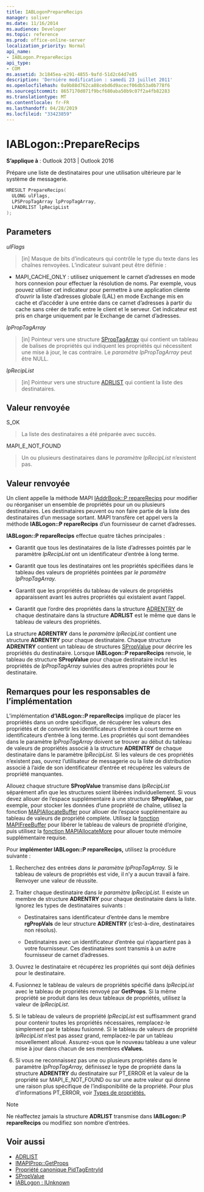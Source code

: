 ```yaml
---
title: IABLogonPrepareRecips
manager: soliver
ms.date: 11/16/2014
ms.audience: Developer
ms.topic: reference
ms.prod: office-online-server
localization_priority: Normal
api_name:
- IABLogon.PrepareRecips
api_type:
- COM
ms.assetid: 3c1845ea-e291-4855-9afd-51d2c64d7e85
description: 'Derniére modification : samedi 23 juillet 2011'
ms.openlocfilehash: 0a9b88d762ca88cebd6d9acecf06db53a0b778f6
ms.sourcegitcommit: 8657170d071f9bcf680aba50b9c07f2a4fb82283
ms.translationtype: MT
ms.contentlocale: fr-FR
ms.lasthandoff: 04/28/2019
ms.locfileid: "33423859"
---
```

# <a name="iablogonpreparerecips"></a>IABLogon::PrepareRecips

**S’applique à** : Outlook 2013 | Outlook 2016 
  
Prépare une liste de destinataires pour une utilisation ultérieure par le système de messagerie.
  
```cpp
HRESULT PrepareRecips(
  ULONG ulFlags,
  LPSPropTagArray lpPropTagArray,
  LPADRLIST lpRecipList
);
```

## <a name="parameters"></a>Parameters

_ulFlags_
  
> [in] Masque de bits d’indicateurs qui contrôle le type du texte dans les chaînes renvoyées. L’indicateur suivant peut être définie :
    
  - MAPI_CACHE_ONLY : utilisez uniquement le carnet d’adresses en mode hors connexion pour effectuer la résolution de noms. Par exemple, vous pouvez utiliser cet indicateur pour permettre à une application cliente d’ouvrir la liste d’adresses globale (LAL) en mode Exchange mis en cache et d’accéder à une entrée dans ce carnet d’adresses à partir du cache sans créer de trafic entre le client et le serveur. Cet indicateur est pris en charge uniquement par le Exchange de carnet d’adresses.
    
_lpPropTagArray_
  
> [in] Pointeur vers une structure [SPropTagArray](sproptagarray.md) qui contient un tableau de balises de propriétés qui indiquent les propriétés qui nécessitent une mise à jour, le cas contraire. Le  _paramètre lpPropTagArray_ peut être NULL. 
    
_lpRecipList_
  
> [in] Pointeur vers une structure [ADRLIST](adrlist.md) qui contient la liste des destinataires. 
    
## <a name="return-value"></a>Valeur renvoyée

S_OK 
  
> La liste des destinataires a été préparée avec succès.
    
MAPI_E_NOT_FOUND 
  
> Un ou plusieurs destinataires dans le  _paramètre lpRecipList_ n’existent pas. 
    
## <a name="return-value"></a>Valeur renvoyée

Un client appelle la méthode MAPI [IAddrBook::P repareRecips](iaddrbook-preparerecips.md) pour modifier ou réorganiser un ensemble de propriétés pour un ou plusieurs destinataires. Les destinataires peuvent ou non faire partie de la liste des destinataires d’un message sortant. MAPI transfère cet appel vers la méthode **IABLogon::P repareRecips** d’un fournisseur de carnet d’adresses. 
  
**IABLogon::P repareRecips** effectue quatre tâches principales : 
  
- Garantit que tous les destinataires de la liste d’adresses pointés par le paramètre  _lpRecipList_ ont un identificateur d’entrée à long terme. 
    
- Garantit que tous les destinataires ont les propriétés spécifiées dans le tableau des valeurs de propriétés pointées par _le paramètre lpPropTagArray._ 
    
- Garantit que les propriétés du tableau de valeurs de propriétés apparaissent avant les autres propriétés qui existaient avant l’appel.
    
- Garantit que l’ordre des propriétés dans la structure [ADRENTRY](adrentry.md) de chaque destinataire dans la structure **ADRLIST** est le même que dans le tableau de valeurs des propriétés. 
    
La structure **ADRENTRY** dans le  _paramètre lpRecipList_ contient une structure **ADRENTRY** pour chaque destinataire. Chaque structure **ADRENTRY** contient un tableau de structures [SPropValue](spropvalue.md) pour décrire les propriétés du destinataire. Lorsque **IABLogon::P repareRecips** renvoie, le tableau de structure **SPropValue** pour chaque destinataire inclut les propriétés de  _lpPropTagArray_ suivies des autres propriétés pour le destinataire. 
  
## <a name="notes-to-implementers"></a>Remarques pour les responsables de l’implémentation

L’implémentation **d’IABLogon::P repareRecips** implique de placer les propriétés dans un ordre spécifique, de récupérer les valeurs des propriétés et de convertir les identificateurs d’entrée à court terme en identificateurs d’entrée à long terme. Les propriétés qui sont demandées dans le paramètre _lpPropTagArray_ doivent se trouver au début du tableau de valeurs de propriétés associé à la structure **ADRENTRY** de chaque destinataire dans le paramètre _lpRecipList._ Si les valeurs de ces propriétés n’existent pas, ouvrez l’utilisateur de messagerie ou la liste de distribution associé à l’aide de son identificateur d’entrée et récupérez les valeurs de propriété manquantes. 
  
Allouez chaque structure **SPropValue** transmise dans  _lpRecipList_ séparément afin que les structures soient libérées individuellement. Si vous devez allouer de l’espace supplémentaire à une structure **SPropValue,** par exemple, pour stocker les données d’une propriété de chaîne, utilisez la fonction [MAPIAllocateBuffer](mapiallocatebuffer.md) pour allouer de l’espace supplémentaire au tableau de valeurs de propriété complète. Utilisez la [fonction MAPIFreeBuffer](mapifreebuffer.md) pour libérer le tableau de valeurs de propriété d’origine, puis utilisez la [fonction MAPIAllocateMore](mapiallocatemore.md) pour allouer toute mémoire supplémentaire requise. 
  
Pour **implémenter IABLogon::P repareRecips,** utilisez la procédure suivante :
  
1. Recherchez des entrées _dans le paramètre lpPropTagArray._ Si le tableau de valeurs de propriétés est vide, il n’y a aucun travail à faire. Renvoyer une valeur de réussite. 
    
2. Traiter chaque destinataire dans _le paramètre lpRecipList._ Il existe un membre de structure **ADRENTRY** pour chaque destinataire dans la liste. Ignorez les types de destinataires suivants : 
    
   - Destinataires sans identificateur d’entrée dans le membre **rgPropVals** de leur structure **ADRENTRY** (c’est-à-dire, destinataires non résolus). 
    
   - Destinataires avec un identificateur d’entrée qui n’appartient pas à votre fournisseur. Ces destinataires sont transmis à un autre fournisseur de carnet d’adresses.
    
3. Ouvrez le destinataire et récupérez les propriétés qui sont déjà définies pour le destinataire.
    
4. Fusionnez le tableau de valeurs de propriétés spécifié dans  _lpRecipList_ avec le tableau de propriétés renvoyé par **GetProps**. Si la même propriété se produit dans les deux tableaux de propriétés, utilisez la valeur de  _lpRecipList_.
    
5. Si le tableau de valeurs de propriété  _lpRecipList_ est suffisamment grand pour contenir toutes les propriétés nécessaires, remplacez-le simplement par le tableau fusionné. Si le tableau de valeurs de propriété  _lpRecipList_ n’est pas assez grand, remplacez-le par un tableau nouvellement alloué. Assurez-vous que le nouveau tableau a une valeur mise à jour dans chacun de ses membres **cValues.** 
    
6. Si vous ne reconnaissez pas une ou plusieurs propriétés dans le paramètre  _lpPropTagArray,_ définissez le type de propriété dans la structure **ADRENTRY** du destinataire sur PT_ERROR et la valeur de la propriété sur MAPI_E_NOT_FOUND ou sur une autre valeur qui donne une raison plus spécifique de l’indisponibilité de la propriété. Pour plus d’informations PT_ERROR, voir [Types de propriétés.](property-types.md)
    
> [!NOTE]
> Ne réaffectez jamais la structure **ADRLIST** transmise dans **IABLogon::P repareRecips** ou modifiez son nombre d’entrées. 
  
## <a name="see-also"></a>Voir aussi

- [ADRLIST](adrlist.md)
- [IMAPIProp::GetProps](imapiprop-getprops.md)
- [Propriété canonique PidTagEntryId](pidtagentryid-canonical-property.md)
- [SPropValue](spropvalue.md)
- [IABLogon : IUnknown](iablogoniunknown.md)


